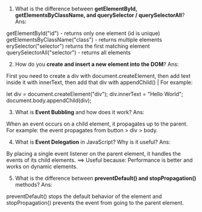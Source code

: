 1. What is the difference between **getElementById, getElementsByClassName, and querySelector / querySelectorAll**?
Ans:

getElementById("id") - returns only one element (id is unique)
getElementsByClassName("class") - returns multiple elements 
erySelector("selector") returns the first matching element 
querySelectorAll("selector") - returns all elements



2. How do you **create and insert a new element into the DOM**?
Ans:

First you need to create a div with document.createElement, then add text inside it with innerText, then add that div with appendChild() | For example:

let div = document.createElement("div");
div.innerText = "Hello World"; 
document.body.appendChild(div);


3. What is **Event Bubbling** and how does it work?
Ans:

When an event occurs on a child element, it propagates up to the parent.
For example: the event propagates from button > div > body.



4. What is **Event Delegation** in JavaScript? Why is it useful?
Ans:

By placing a single event listener on the parent element, it handles the events of its child elements.
==> Useful because: Performance is better and works on dynamic elements.



5. What is the difference between **preventDefault() and stopPropagation()** methods?
Ans:

preventDefault() stops the default behavior of the element and 
stopPropagation() prevents the event from going to the parent element.